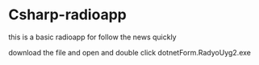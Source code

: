 # Csharp-radioapp
this is a basic radioapp for follow the news quickly

download the file and open and double click dotnetForm.RadyoUyg2.exe
